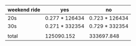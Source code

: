 |weekend ride    |     yes                | no              |                   
|-----------------------------------------|-----------------|------------|
| 20s            | 0.277 * 126434         | 0.723 * 126434  |   126434   |
| 30s            | 0.271 * 332354         | 0.729 * 332354  |   332354   |
|                |                        |                 |            |
| total          |  125090.152            |   333697.848    |   458788   |
